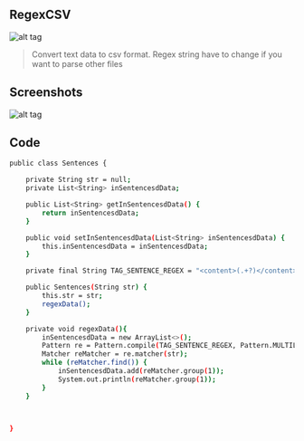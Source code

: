 ## RegexCSV

![alt tag](http://icons.iconarchive.com/icons/pelfusion/flat-file-type/32/doc-icon.png)
> Convert text data to csv format.
> Regex string have to change if you want to parse other files

## Screenshots

![alt tag](https://i.gyazo.com/2b9edf0f4f460f5faff0d216d66b5dda.png)


## Code
```sh
public class Sentences {

    private String str = null;
    private List<String> inSentencesdData;

    public List<String> getInSentencesdData() {
        return inSentencesdData;
    }

    public void setInSentencesdData(List<String> inSentencesdData) {
        this.inSentencesdData = inSentencesdData;
    }

    private final String TAG_SENTENCE_REGEX = "<content>(.+?)</content>";

    public Sentences(String str) {
        this.str = str;
        regexData();
    }

    private void regexData(){
        inSentencesdData = new ArrayList<>();
        Pattern re = Pattern.compile(TAG_SENTENCE_REGEX, Pattern.MULTILINE | Pattern.COMMENTS);
        Matcher reMatcher = re.matcher(str);
        while (reMatcher.find()) {
            inSentencesdData.add(reMatcher.group(1));
            System.out.println(reMatcher.group(1));
        }
    }



}
```
